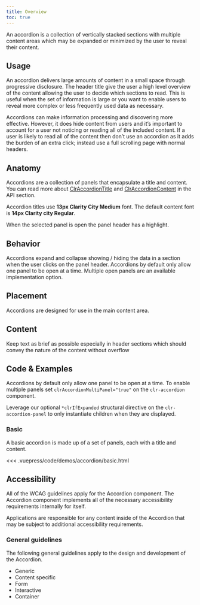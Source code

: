 ```yaml
---
title: Overview
toc: true
---
```


An accordion is a collection of vertically stacked sections with multiple content areas which may be expanded or minimized by the user to reveal their content.

## Usage

An accordion delivers large amounts of content in a small space through progressive disclosure. The header title give the user a high level overview of the content allowing the user to decide which sections to read. This is useful when the set of information is large or you want to enable users to reveal more complex or less frequently used data as necessary.

Accordions can make information processing and discovering more effective. However, it does hide content from users and it’s important to account for a user not noticing or reading all of the included content. If a user is likely to read all of the content then don’t use an accordion as it adds the burden of an extra click; instead use a full scrolling page with normal headers.

## Anatomy

Accordions are a collection of panels that encapsulate a title and content. You can read more about [ClrAccordionTitle](/angular-components/accordion/api/#clraccordiontitle) and [ClrAccordionContent](/angular-components/accordion/api/#clraccordioncontent) in the API section.

Accordion titles use **13px Clarity City Medium** font. The default content font is **14px Clarity city Regular**.

When the selected panel is open the panel header has a highlight.

## Behavior

Accordions expand and collapse showing / hiding the data in a section when the user clicks on the panel header. Accordions by default only allow one panel to be open at a time. Multiple open panels are an available implementation option.

## Placement

Accordions are designed for use in the main content area.

## Content

Keep text as brief as possible especially in header sections which should convey the nature of the content without overflow

## Code & Examples

Accordions by default only allow one panel to be open at a time. To enable multiple panels set `clrAccordionMultiPanel="true"` on the `clr-accordion` component.

Leverage our optional `*clrIfExpanded` structural directive on the `clr-accordion-panel` to only instantiate children when they are displayed.

### Basic

A basic accordion is made up of a set of panels, each with a title and content.

<ClrImage src="/images/angular-components/accordion/accordion.png" />

<doc-code>
<<< .vuepress/code/demos/accordion/basic.html
</doc-code>

## Accessibility

All of the WCAG guidelines apply for the Accordion component. The Accordion component implements all of the necessary accessibility requirements internally for itself.

Applications are responsible for any content inside of the Accordion that may be subject to additional accessibility requirements.

### General guidelines

The following general guidelines apply to the design and development of the Accordion.

- Generic
- Content specific
- Form
- Interactive
- Container
